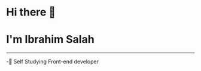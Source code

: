 # Hi there 👋

# I'm Ibrahim Salah
_________________________________________________________________________________________________________________________________________________________________________

-🔭 Self Studying Front-end developer

